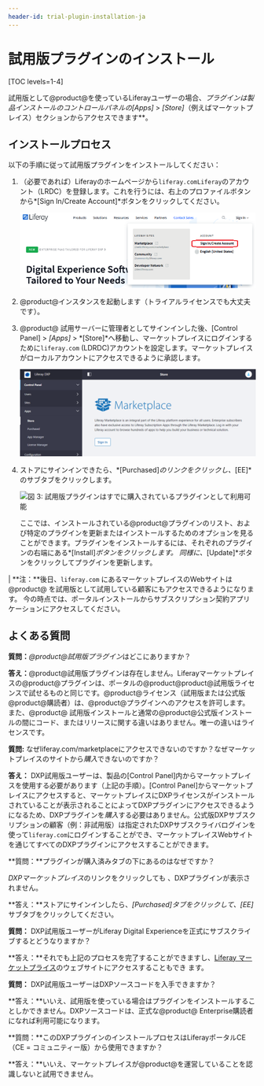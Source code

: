 ```yaml
---
header-id: trial-plugin-installation-ja
---
```


# 試用版プラグインのインストール

[TOC levels=1-4]


試用版として@product@を使っているLiferayユーザーの場合、**プラグインは製品インストールのコントロールパネルの*[Apps]* > *[Store]*（例えばマーケットプレイス）セクションからアクセスできます**。



## インストールプロセス


以下の手順に従って試用版プラグインをインストールしてください：



1. （必要であれば）Liferayのホームページから`liferay.comLiferay`のアカウント（LRDC）を登録します。これを行うには、右上のプロファイルボタンから*[Sign In/Create Account]*ボタンをクリックしてください。

   ![図 1: プロファイルボタンにマウスを合わせて*[Sign In/Create Account]*をクリックする。](../../images-dxp/liferay-com-sign-in.png)

2. @product@インスタンスを起動します（トライアルライセンスでも大丈夫です）。



3. @product@ 試用サーバーに管理者としてサインインした後、[Control Panel] > *[Apps]* > *[Store]*へ移動し、マーケットプレイスにログインするために`liferay.com` (LDRDC)アカウントを設定します。マーケットプレイスがローカルアカウントにアクセスできるように承認します。

   ![図 2: *[Store]* のリンクをクリックし、マーケットプレイスがローカルアカウントにアクセスできるように承認する。](../../images-dxp/dxp-store-link.png)

4. ストアにサインインできたら、*[Purchased]*のリンクをクリックし、*[EE]*のサブタブをクリックします。



   ![図 3: 試用版プラグインはすでに購入されているプラグインとして利用可能](../../images-dxp/dxp-store-ee.png)

   ここでは、インストールされている@product@プラグインのリスト、および特定のプラグインを更新またはインストールするためのオプションを見ることができます。プラグインをインストールするには、それぞれのプラグインの右端にある*[Install]*ボタンをクリックします。
同様に、*[Update]*ボタンをクリックしてプラグインを更新します。



| **注：**後日、`liferay.com` にあるマーケットプレイスのWebサイトは@product@ を試用版として試用している顧客にもアクセスできるようになります。 今の時点では、ポータルインストールからサブスクリプション契約アプリケーションにアクセスしてください。

## よくある質問


**質問：***@product@試用版プラグイン*はどこにありますか？



**答え：**@product@試用版プラグインは存在しません。Liferayマーケットプレイスの@product@プラグインは、ポータルの@product@product@試用版ライセンスで試せるものと同じです。@product@ライセンス（試用版または公式版@product@購読者）は、@product@プラグインへのアクセスを許可します。また、@product@ 試用版インストールと通常の@product@公式版インストールの間にコード、またはリリースに関する違いはありません。唯一の違いはライセンスです。

**質問:** なぜliferay.com/marketplaceにアクセスできないのですか？なぜマーケットプレイスのサイトから*購入*できないのですか？



**答え：** DXP試用版ユーザーは、製品の[Control Panel]内からマーケットプレイスを使用する必要があります（上記の手順）。[Control Panel]からマーケットプレイスにアクセスすると、マーケットプレイスにDXPライセンスがインストールされていることが表示されることによってDXPプラグインにアクセスできるようになるため、DXPプラグインを*購入*する必要はありません。公式版DXPサブスクリプションの顧客（例：非試用版）は指定されたDXPサブスクライバログインを使って`liferay.com`にログインすることができ、マーケットプレイスWebサイトを通じてすべてのDXPプラグインにアクセスすることができます。

**質問：**プラグインが購入済みタブの下にあるのはなぜですか？

*DXPマーケットプレイス*のリンクをクリックしても 、DXPプラグインが表示されません。



**答え：**ストアにサインインしたら、*[Purchased]*タブをクリックして、*[EE]* サブタブをクリックしてください。

**質問：** DXP試用版ユーザーがLiferay Digital Experienceを正式にサブスクライブするとどうなりますか？


**答え：**それでも上記のプロセスを完了することができますし、[Liferay マーケットプライス](https://www.liferay.com/marketplace)のウェブサイトにアクセスすることもでき ます。



**質問：** DXP試用版ユーザーはDXPソースコードを入手できますか？



**答え：**いいえ、試用版を使っている場合はプラグインをインストールすることしかできません。DXPソースコードは、正式な@product@ Enterprise購読者になれば利用可能になります。

**質問：**このDXPプラグインのインストールプロセスはLiferayポータルCE（CE = コミュニティー版）から使用できますか？



**答え：**いいえ、マーケットプレイスが@product@を運営していることを認識しないと試用できません。
